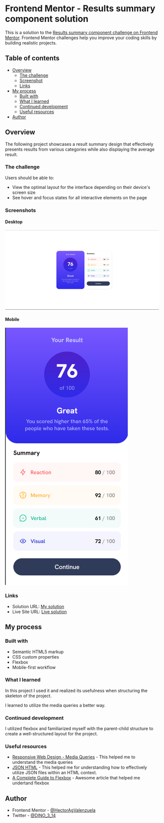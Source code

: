# Frontend Mentor - Results summary component solution

This is a solution to the [Results summary component challenge on Frontend Mentor](https://www.frontendmentor.io/challenges/results-summary-component-CE_K6s0maV). Frontend Mentor challenges help you improve your coding skills by building realistic projects. 

## Table of contents

- [Overview](#overview)
  - [The challenge](#the-challenge)
  - [Screenshot](#screenshot)
  - [Links](#links)
- [My process](#my-process)
  - [Built with](#built-with)
  - [What I learned](#what-i-learned)
  - [Continued development](#continued-development)
  - [Useful resources](#useful-resources)
- [Author](#author)

## Overview

The following project showcases a result summary design that effectively presents results from various categories while also displaying the average result.

### The challenge

Users should be able to:

- View the optimal layout for the interface depending on their device's screen size
- See hover and focus states for all interactive elements on the page

### Screenshots
#### Desktop
<img src="screenshots/desktop.jpg" alt="Desktop version" style="text-align: center;">

#### Mobile
<img src="screenshots/mobile.png" alt="Mobile version" style="text-align: center;">

### Links

- Solution URL: [My solution](https://github.com/HectorAgValenzuela/results-summary-component)
- Live Site URL: [Live solution](https://your-live-site-url.com)

## My process

### Built with

- Semantic HTML5 markup
- CSS custom properties
- Flexbox
- Mobile-first workflow

### What I learned

In this project I used it and realized its usefulness when structuring the skeleton of the project.

I learned to utilize the media queries a better way.

### Continued development

I utilized flexbox and familiarized myself with the parent-child structure to create a well-structured layout for the project.

### Useful resources

- [Responsive Web Design - Media Queries](https://www.w3schools.com/css/css_rwd_mediaqueries.asp) - This helped me to understand the media queries
- [JSON HTML](https://www.w3schools.com/js/js_json_html.asp) - This helped me for understanding how to effectively utilize JSON files within an HTML context.
- [A Complete Guide to Flexbox](https://css-tricks.com/snippets/css/a-guide-to-flexbox/) - Awesome article that helped me undertand flexbox

## Author

- Frontend Mentor - [@HectorAgValenzuela](https://www.frontendmentor.io/profile/HectorAgValenzuela)
- Twitter - [@DINO_3_14](https://twitter.com/DINO_3_14)

